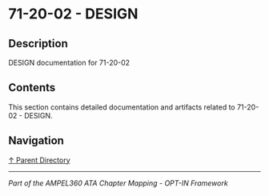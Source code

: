 # 71-20-02 - DESIGN

## Description

DESIGN documentation for 71-20-02

## Contents

This section contains detailed documentation and artifacts related to 71-20-02 - DESIGN.

## Navigation

[↑ Parent Directory](../README.md)

---

*Part of the AMPEL360 ATA Chapter Mapping - OPT-IN Framework*
